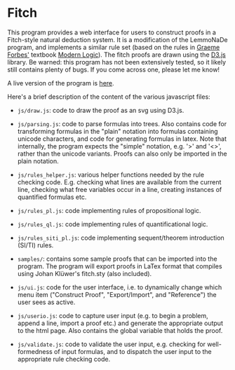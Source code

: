 Fitch
=====

This program provides a web interface for users to construct proofs in a Fitch-style natural deduction system.  It is a modification of the LemmoNaDe program, and implements a similar rule set (based on the rules in [Graeme Forbes'](http://www.colorado.edu/philosophy/fac_forbes.shtml) textbook [Modern Logic](http://www.amazon.com/Modern-Logic-Text-Elementary-Symbolic/dp/0195080297)). The fitch proofs are drawn using the [D3.js](http://d3js.org/) library.  Be warned: this program has not been extensively tested, so it likely still contains plenty of bugs.  If you come across one, please let me know!

A live version of the program is [here](http://mrieppel.github.io/fitch/).

Here's a brief description of the content of the various javascript files:

* `js/draw.js`: code to draw the proof as an svg using D3.js.

* `js/parsing.js`: code to parse formulas into trees.  Also contains code for transforming formulas in the "plain" notation into formulas containing unicode characters, and code for generating formulas in latex.  Note that internally, the program expects the "simple" notation, e.g. '>' and '<>', rather than the unicode variants.  Proofs can also only be imported in the plain notation.

* `js/rules_helper.js`: various helper functions needed by the rule checking code. E.g. checking what lines are available from the current line, checking what free variables occur in a line, creating instances of quantified formulas etc.

* `js/rules_pl.js`: code implementing rules of propositional logic.

* `js/rules_ql.js`: code implementing rules of quantificational logic.

* `js/rules_siti_pl.js`: code implementing sequent/theorem introduction (SI/TI) rules.

* `samples/`: contains some sample proofs that can be imported into the program.  The program will export proofs in LaTex format that compiles using Johan Klüwer's fitch.sty (also included).

* `js/ui.js`: code for the user interface, i.e. to dynamically change which menu item ("Construct Proof", "Export/Import", and "Reference") the user sees as active.

* `js/userio.js`: code to capture user input (e.g. to begin a problem, append a line, import a proof etc.) and generate the appropriate output to the html page.  Also contains the global variable that holds the proof.

* `js/validate.js`: code to validate the user input, e.g. checking for well-formedness of input formulas, and to dispatch the user input to the appropriate rule checking code.





